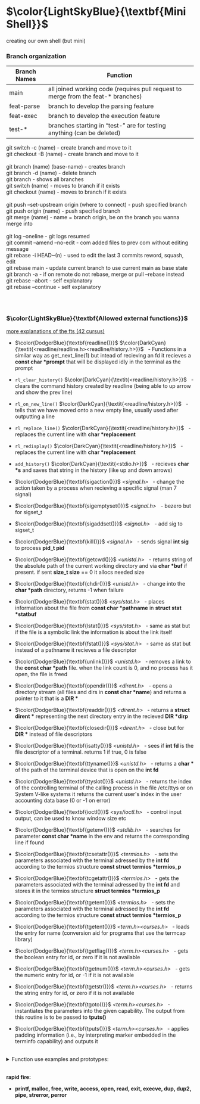 # $\color{LightSkyBlue}{\textbf{Mini Shell}}$
creating our own shell (but mini)

### Branch organization
| Branch Names	| Function			|
| --------		| --------			|
| main			| all joined working code (requires pull request to merge from the feat-* branches)|
| feat-parse	| branch to develop the parsing feature		|
| feat-exec		| branch to develop the execution feature	|
| test-*		| branches starting in “test-” are for testing anything (can be deleted)	|

git switch -c (name) - create branch and move to it<br>
git checkout -B (name) - create branch and move to it<br>
<br>
git branch (name) (base-name) - creates branch<br>
git branch -d (name) - delete branch<br>
git branch - shows all branches<br>
git switch (name) - moves to branch if it exists<br>
git checkout (name) - moves to branch if it exists<br>
<br>
git push –set-upstream origin (where to connect) - push specified branch<br>
git push origin (name) - push specified branch<br>
git merge (name) - name = branch origin, be on the branch you wanna merge into<br>
<br>
git log –oneline - git logs resumed<br>
git commit –amend –no-edit - com added files to prev com without editing message<br>
git rebase -i HEAD~(n) - used to edit the last 3 commits
reword, squash, edit<br>
git rebase main - update current branch to use current main as base state<br>
git branch -a  - if on remote do not rebase, merge or pull –rebase instead<br>
git rebase –abort - self explanatory<br>
git rebase –continue - self explanatory<br>

### <br>
### $\color{LightSkyBlue}{\textbf{Allowed external functions}}$

[more explanations of the fts (42 cursus)](https://42-cursus.gitbook.io/guide/rank-03/minishell/functions)

* $\color{DodgerBlue}{\textbf{readline()}}$ $\color{DarkCyan}{\textit{<readline/readline.h><readline/history.h>}}$ &nbsp; - Functions in a similar way as get_next_line(1) but intead of recieving an fd it recieves a **const char \*prompt** that will be displayed idly in the terminal as the prompt

* ```rl_clear_history()``` $\color{DarkCyan}{\textit{<readline/history.h>}}$ &nbsp; - clears the command history created by readline (being able to up arrow and show the prev line)

* ```rl_on_new_line()``` $\color{DarkCyan}{\textit{<readline/history.h>}}$ &nbsp; - tells that we have moved onto a new empty line, usually used after outputting a line

* ```rl_replace_line()``` $\color{DarkCyan}{\textit{<readline/history.h>}}$ &nbsp; - replaces the current line with **char \*replacement**

* ```rl_redisplay()``` $\color{DarkCyan}{\textit{<readline/history.h>}}$ &nbsp; - replaces the current line with **char \*replacement**

* ```add_history()``` $\color{DarkCyan}{\textit{<stdio.h>}}$ &nbsp; - recieves **char \*s** and saves that string in the history (like up and down arrows)

* $\color{DodgerBlue}{\textbf{sigaction()}}$ _<signal.h>_ &nbsp; - change the action taken by a process when recieving a specific signal (man 7 signal)

* $\color{DodgerBlue}{\textbf{sigemptyset()}}$ _<signal.h>_ &nbsp; - bezero but for sigset_t

* $\color{DodgerBlue}{\textbf{sigaddset()}}$ _<signal.h>_ &nbsp; - add sig to sigset_t

* $\color{DodgerBlue}{\textbf{kill()}}$ _<signal.h>_ &nbsp; - sends signal **int sig** to process **pid_t pid**

* $\color{DodgerBlue}{\textbf{getcwd()}}$ _<unistd.h>_ &nbsp; - returns string of the absolute path of the current working directory and via **char \*buf** if present. if sent **size_t size** == 0 it allocs needed size  

* $\color{DodgerBlue}{\textbf{chdir()}}$ _<unistd.h>_ &nbsp; - change into the **char \*path** directory, returns -1 when failure

* $\color{DodgerBlue}{\textbf{stat()}}$ _<sys/stat.h>_ &nbsp; -  places information about the file from  **const char \*pathname** in **struct stat \*statbuf** 

* $\color{DodgerBlue}{\textbf{lstat()}}$ _<sys/stat.h>_ &nbsp; - same as stat but if the file is a symbolic link the information is about the link itself

* $\color{DodgerBlue}{\textbf{fstat()}}$ _<sys/stat.h>_ &nbsp; - same as stat but instead of a pathname it recieves a file descriptor

* $\color{DodgerBlue}{\textbf{unlink()}}$ _<unistd.h>_ &nbsp; - removes a link to the **const char \*path** file. when the link count is 0, and no process has it open, the file is freed

* $\color{DodgerBlue}{\textbf{opendir()}}$ _<dirent.h>_ &nbsp; - opens a directory stream (all files and dirs in **const char \*name**) and returns a pointer to it that is a **DIR \***

* $\color{DodgerBlue}{\textbf{readdir()}}$ _<dirent.h>_ &nbsp; - returns a **struct dirent \*** representing the next directory entry in the recieved **DIR \*dirp**

* $\color{DodgerBlue}{\textbf{closedir()}}$ _<dirent.h>_ &nbsp; - close but for **DIR \*** instead of file descriptors

* $\color{DodgerBlue}{\textbf{isatty()}}$ _<unistd.h>_ &nbsp; - sees if **int fd** is the file descriptor of a terminal. returns 1 if true, 0 is false

* $\color{DodgerBlue}{\textbf{ttyname()}}$ _<unistd.h>_ &nbsp; - returns a **char \*** of the path of the terminal device that is open on the **int fd**

* $\color{DodgerBlue}{\textbf{ttyslot()}}$ _<unistd.h>_ &nbsp; - returns the index of the controlling terminal of the calling process in the file /etc/ttys or on System  V-like systems it returns the current user's index in the user accounting data base (0 or -1 on error)

* $\color{DodgerBlue}{\textbf{ioctl()}}$ _<sys/ioctl.h>_ &nbsp; - control input output, can be used to know window size etc

* $\color{DodgerBlue}{\textbf{getenv()}}$ _<stdlib.h>_ &nbsp; - searches for parameter **const char \*name** in the env and returns the corresponding line if found 

* $\color{DodgerBlue}{\textbf{tcsetattr()}}$ _<termios.h>_ &nbsp; - sets the parameters associated  with  the  terminal adressed by the **int fd** according to the termios structure **const struct termios \*termios_p**

* $\color{DodgerBlue}{\textbf{tcgetattr()}}$ _<termios.h>_ &nbsp; - gets the parameters associated  with  the  terminal adressed by the **int fd** and stores it in the termios structure **struct termios \*termios_p**

* $\color{DodgerBlue}{\textbf{tgetent()}}$ _<termios.h>_ &nbsp; - sets the parameters associated  with  the  terminal adressed by the **int fd** according to the termios structure **const struct termios \*termios_p**

* $\color{DodgerBlue}{\textbf{tgetent()}}$ _<term.h><curses.h>_ &nbsp; -  loads the entry for name (conversion aid for programs that use the termcap library)

* $\color{DodgerBlue}{\textbf{tgetflag()}}$ _<term.h><curses.h>_ &nbsp; - gets the boolean entry for id, or zero if it is not available

* $\color{DodgerBlue}{\textbf{tgetnum()}}$ _<term.h><curses.h>_ &nbsp; - gets the numeric entry for id, or -1 if it is not available

* $\color{DodgerBlue}{\textbf{tgetstr()}}$ _<term.h><curses.h>_ &nbsp; - returns the string entry for id, or zero if it is not available

* $\color{DodgerBlue}{\textbf{tgoto()}}$ _<term.h><curses.h>_ &nbsp; -  instantiates the parameters into the given capability. The output from this routine is to be passed to **tputs()**

* $\color{DodgerBlue}{\textbf{tputs()}}$ _<term.h><curses.h>_ &nbsp; -   applies padding information (i.e., by interpreting marker embedded in the terminfo capability) and outputs it

<br>
<details>
<summary> Function use examples and prototypes:</summary>
<br>

* **char \*readline (const char \*prompt);** 
	```		c
	char *ret = readline("(Prompt) Your input goes here: ");
	if (ret == NULL)
		// EOF on empty line (CTRL + D)
	else
		printf("input collected: %s", ret);
	```

* **void rl_clear_history(void);** 

* **void rl_clear_history(void);** 

* **add_history() _<stdio.h>_ -** recieves **char \*s** and saves that string in the history (like up and down arrows)

* **sigaction() _<signal.h>_ -** change the action taken by a process when recieving a specific signal (man 7 signal)

* **sigemptyset() _<signal.h>_ -** bezero but for sigset_t

* **sigaddset() _<signal.h>_ -** add sig to sigset_t

* **kill() _<signal.h>_ -** sends signal **int sig** to process **pid_t pid**

* **getcwd() _<unistd.h>_ -** returns string of the absolute path of the current working directory and via **char \*buf** if present. if sent **size_t size** == 0 it allocs needed size  

* **int chdir(const char \*path);** 
	```		c
	int ret = chdir("Inc/libft");
	if (ret == -1)
		// error
	if (ret == 0)
		// success
	```
</details>

<br>**rapid fire:**
* **printf, malloc, free, write, access, open, read, exit, execve, dup, dup2, pipe, strerror, perror**